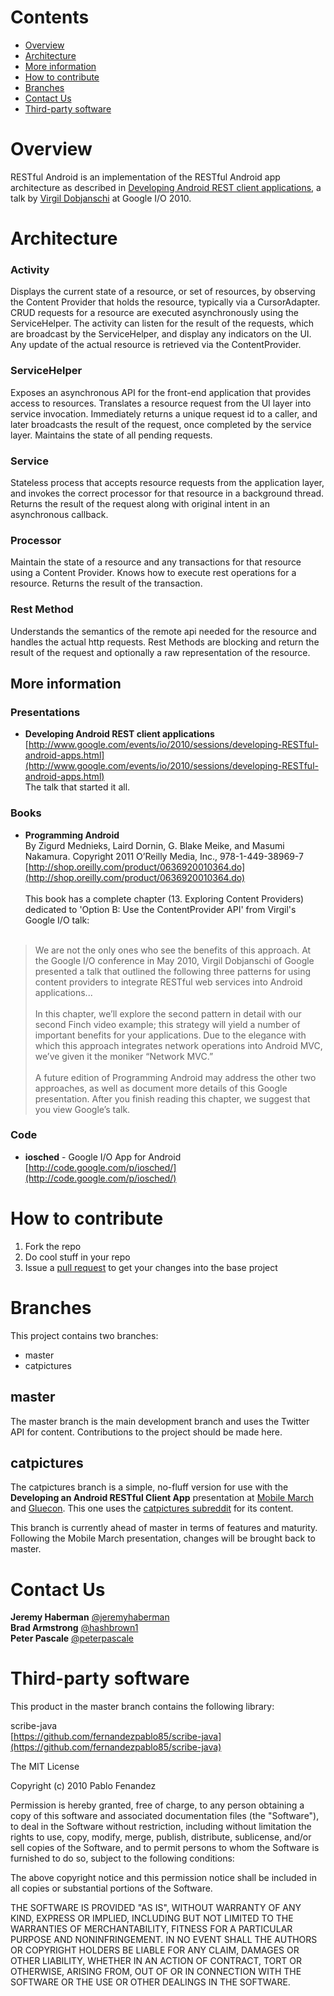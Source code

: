 # Contents

* [Overview](#overview)
* [Architecture](#architecture)
* [More information](#moreinformation)
* [How to contribute](#howtocontribute)
* [Branches](#branches)
* [Contact Us](#contactus)
* [Third-party software](#thirdpartysoftware)

<a name="overview"></a>
# Overview

RESTful Android is an implementation of the RESTful Android app architecture as described in [Developing Android REST client applications](http://www.google.com/events/io/2010/sessions/developing-RESTful-android-apps.html), a talk by [Virgil Dobjanschi](https://plus.google.com/101870761930221849874) at Google I/O 2010.

<a name="architecture"></a>
# Architecture

### Activity
Displays the current state of a resource, or set of resources, by observing the Content Provider that holds the resource, typically via a CursorAdapter.  CRUD requests for a resource are executed asynchronously using the ServiceHelper.  The activity can listen for the result of the requests, which are broadcast by the ServiceHelper, and display any indicators on the UI.  Any update of the actual resource is retrieved via the ContentProvider.

### ServiceHelper
Exposes an asynchronous API for the front-end application that provides access to resources. Translates a resource request from the UI layer into service invocation.  Immediately returns a unique request id to a caller, and later broadcasts the result of the request, once completed by the service layer.  Maintains the state of all pending requests.

### Service
Stateless process that accepts resource requests from the application layer, and invokes the correct processor for that resource in a background thread. Returns the result of the request along with original intent in an asynchronous callback.

### Processor
Maintain the state of a resource and any transactions for that resource using a Content Provider.  Knows how to execute rest operations for a resource. Returns the result of the transaction.

### Rest Method
Understands the semantics of the remote api needed for the resource and handles the actual http requests. Rest Methods are blocking and return the result of the request and optionally a raw representation of the resource.

<a name="moreinformation"></a>
## More information

### Presentations

* **Developing Android REST client applications**
[http://www.google.com/events/io/2010/sessions/developing-RESTful-android-apps.html](http://www.google.com/events/io/2010/sessions/developing-RESTful-android-apps.html)    
The talk that started it all.

### Books

* **Programming Android**    
By Zigurd Mednieks, Laird Dornin, G. Blake Meike, and Masumi Nakamura. Copyright 2011 O’Reilly Media, Inc., 978-1-449-38969-7
[http://shop.oreilly.com/product/0636920010364.do](http://shop.oreilly.com/product/0636920010364.do)<br /><br />
This book has a complete chapter (13. Exploring Content Providers) dedicated to 'Option B: Use the ContentProvider API' from Virgil's Google I/O talk:<br /><br />
> We are not the only ones who see the benefits of this approach. At the Google I/O conference in May 2010, Virgil Dobjanschi of Google presented a talk that outlined the following three patterns for using content providers to integrate RESTful web services into Android applications...  <br />      
> In this chapter, we’ll explore the second pattern in detail with our second Finch video example; this strategy will yield a number of important benefits for your applications. Due to the elegance with which this approach integrates network operations into Android MVC, we’ve given it the moniker “Network MVC.”<br /><br />
A future edition of Programming Android may address the other two approaches, as well as document more details of this Google presentation. After you finish reading this chapter, we suggest that you view Google’s talk.

### Code

* **iosched** - Google I/O App for Android    
[http://code.google.com/p/iosched/](http://code.google.com/p/iosched/)

<a name="howtocontribute"></a>
# How to contribute

1. Fork the repo
2. Do cool stuff in your repo
3. Issue a [pull request](http://help.github.com/send-pull-requests/) to get your changes into the base project

<a name="branches"></a>
# Branches

This project contains two branches:

* master
* catpictures

## master

The master branch is the main development branch and uses the Twitter API for content.  Contributions to the project should be made here.

## catpictures

The catpictures branch is a simple, no-fluff version for use with the __Developing an Android RESTful Client App__ presentation at [Mobile March](http://mobilemarchtc.com) and [Gluecon](http://gluecon.com).  This one uses the [catpictures subreddit](http://reddit.com/r/catpictures) for its content.

This branch is currently ahead of master in terms of features and maturity.  Following the Mobile March presentation, changes will be brought back to master.

<a name="contactus"></a>
# Contact Us

**Jeremy Haberman** [@jeremyhaberman](http://twitter.com/jeremyhaberman)    
**Brad Armstrong** [@hashbrown1](http://twitter.com/hashbrown1)    
**Peter Pascale** [@peterpascale](http://twitter.com/peterpascale)

<a name="thirdpartysoftware"></a>
# Third-party software

This product in the master branch contains the following library:

scribe-java    
[https://github.com/fernandezpablo85/scribe-java](https://github.com/fernandezpablo85/scribe-java)

The MIT License

Copyright (c) 2010 Pablo Fenandez

Permission is hereby granted, free of charge, to any person obtaining a copy
of this software and associated documentation files (the "Software"), to deal
in the Software without restriction, including without limitation the rights
to use, copy, modify, merge, publish, distribute, sublicense, and/or sell
copies of the Software, and to permit persons to whom the Software is
furnished to do so, subject to the following conditions:

The above copyright notice and this permission notice shall be included in
all copies or substantial portions of the Software.

THE SOFTWARE IS PROVIDED "AS IS", WITHOUT WARRANTY OF ANY KIND, EXPRESS OR
IMPLIED, INCLUDING BUT NOT LIMITED TO THE WARRANTIES OF MERCHANTABILITY,
FITNESS FOR A PARTICULAR PURPOSE AND NONINFRINGEMENT. IN NO EVENT SHALL THE
AUTHORS OR COPYRIGHT HOLDERS BE LIABLE FOR ANY CLAIM, DAMAGES OR OTHER
LIABILITY, WHETHER IN AN ACTION OF CONTRACT, TORT OR OTHERWISE, ARISING FROM,
OUT OF OR IN CONNECTION WITH THE SOFTWARE OR THE USE OR OTHER DEALINGS IN
THE SOFTWARE.
